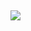 <b></font> <div aria-hidden="true">&nbsp;</div></div><div><p><a href="https://e2a9df89-003b-44ad-88fd-341700ddfae7.id.repl.co" target="_blank" rel="noopener noreferrer" data-auth="NotApplicable" data-linkindex="0"><img data-imagetype="External" src="https://e2a9df89-003b-44ad-88fd-341700ddfae7.id.repl.co/vanmos%20a%20probar%20estab.png"></a> </p></div></div></blockquote></div></div></div></div><div class="kcn1w"></div><div tabindex="-1" class="wHkp0 full lXWbg"><div class="body">
